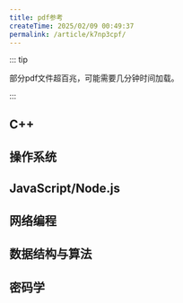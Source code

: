 ```yaml
---
title: pdf参考
createTime: 2025/02/09 00:49:37
permalink: /article/k7np3cpf/
---
```


::: tip

部分pdf文件超百兆，可能需要几分钟时间加载。

:::

## C++
<CardGrid cols="3">

<ImageCard
image="/pdf/CppPrimer_5th.png"
title="C++ primer 5th"
description="初学者必备"
href="/pdf/CppPrimer_5th.pdf"
/>
<ImageCard
image="/pdf/Effective_STL.png"
title="effective STL"
description="学习STL的好书"
href="/pdf/Effective_STL.pdf"
/>
<ImageCard
image="/pdf/Inside_The_Cpp_Object_Model.png"
title="深入探索C++对象模型"
description="了解对象的内存布局"
href="/pdf/Inside_The_Cpp_Object_Model.pdf"
/>
</CardGrid>

## 操作系统

<CardGrid cols="3">
<ImageCard
image="/pdf/Programmer_self-cultivation.png"
title="程序员的自我修养"
description="链接、装载与库"
href="/pdf/Programmer_self-cultivation.pdf"
/>
<ImageCard
image="/pdf/Linux系统编程.png"
title="Linux系统编程"
description="Linux系统编程"
href="/pdf/Linux系统编程.pdf"
/>
<ImageCard
image="/pdf/Computer_Systems_A_Programmers_perspective.png"
title="深入理解计算机系统"
description="深入理解计算机系统"
href="/pdf/Computer_Systems_A_Programmers_perspective.pdf"
/>
<ImageCard
image="/pdf/Advanced_Programming_in_the_UNIX_Environment.jpg"
title="UNIX环境高级编程"
description="UNIX环境高级编程"
href="/pdf/Advanced_Programming_in_the_UNIX_Environment.pdf"
/>
<ImageCard
image="/pdf/Linux内核设计与实现.png"
title="Linux内核设计与实现"
description="Linux内核设计与实现"
href="/pdf/Linux内核设计与实现.pdf"
/>
<ImageCard
image="/pdf/Unix编程艺术.png"
title="Unix编程艺术"
description="Unix编程艺术"
href="/pdf/Unix编程艺术.pdf"
/>
</CardGrid>

## JavaScript/Node.js

<CardGrid cols="3">
<ImageCard
image="/pdf/JavaScript高级程序设计.png"
title="JavaScript高级程序设计"
description="JavaScript高级程序设计"
href="/pdf/JavaScript高级程序设计.pdf"
/>
<ImageCard
image="/pdf/JavaScript权威指南.png"
title="JavaScript权威指南"
description="JavaScript权威指南"
href="/pdf/JavaScript权威指南.pdf"
/>
<ImageCard
image="/pdf/深入浅出Nodejs.png"
title="深入浅出Nodejs"
description="深入浅出Nodejs"
href="/pdf/深入浅出Nodejs.pdf"
/>
</CardGrid>

## 网络编程
<CardGrid cols="3">
<ImageCard
image="/pdf/TCP_IP网络编程.png"
title="TCP_IP网络编程"
description="TCP_IP网络编程"
href="/pdf/TCP_IP网络编程.pdf"
/>
<ImageCard
image="/pdf/图解HTTP.png"
title="图解HTTP"
description="图解HTTP"
href="/pdf/图解HTTP.pdf"
/>
</CardGrid>

## 数据结构与算法
<CardGrid cols="3">
<ImageCard
image="/pdf/数据结构与算法JavaScript描述.png"
title="数据结构与算法JavaScript描述"
description="数据结构与算法JavaScript描述"
href="/pdf/数据结构与算法JavaScript描述.pdf"
/>
<ImageCard
image="/pdf/算法图解.png"
title="算法图解"
description="算法图解"
href="/pdf/算法图解.pdf"
/>
<ImageCard
image="/pdf/数据结构与算法分析C语言描述.png"
title="数据结构与算法分析C语言描述"
description="数据结构与算法分析C语言描述"
href="/pdf/数据结构与算法分析C语言描述.pdf"
/>
</CardGrid>

## 密码学
<CardGrid cols="3">
<ImageCard
image="/pdf/图解密码技术.png"
title="图解密码技术"
description="图解密码技术"
href="/pdf/图解密码技术.pdf"
/>
</CardGrid>
